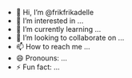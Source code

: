 - 👋 Hi, I’m @frikfrikadelle
- 👀 I’m interested in ...
- 🌱 I’m currently learning ...
- 💞️ I’m looking to collaborate on ...
- 📫 How to reach me ...
- 😄 Pronouns: ...
- ⚡ Fun fact: ...

<!---
frikfrikadelle/frikfrikadelle is a ✨ special ✨ repository because its `README.md` (this file) appears on your GitHub profile.
You can click the Preview link to take a look at your changes.
--->
